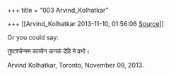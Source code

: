 +++
title = "003 Arvind_Kolhatkar"

+++
[[Arvind_Kolhatkar	2013-11-10, 01:56:06 [Source](https://groups.google.com/g/samskrita/c/7KSn61xdDXo)]]



Or you could say:

  

तुष्टश्चेन्मम काव्येन कनकं देहि मे प्रभो।

  

Arvind Kolhatkar, Toronto, November 09, 2013.


